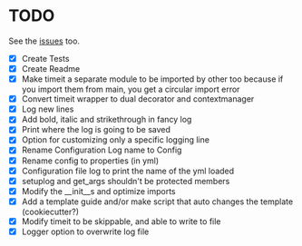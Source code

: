 # TODO
See the [issues](https://github.com/drkostas/starter/issues) too.
- [X] Create Tests
- [X] Create Readme
- [X] Make timeit a separate module to be imported by other too because if you import them from main, you get a circular import error
- [X] Convert timeit wrapper to dual decorator and contextmanager
- [X] Log new lines
- [X] Add bold, italic and strikethrough in fancy log
- [X] Print where the log is going to be saved
- [X] Option for customizing only a specific logging line
- [X] Rename Configuration Log name to Config
- [X] Rename config to properties (in yml)
- [X] Configuration file log to print the name of the yml loaded
- [X] setuplog and get_args shouldn't be protected members
- [X] Modify the __init__s and optimize imports
- [X] Add a template guide and/or make script that auto changes the template (cookiecutter?)
- [X] Modify timeit to be skippable, and able to write to file
- [X] Logger option to overwrite log file